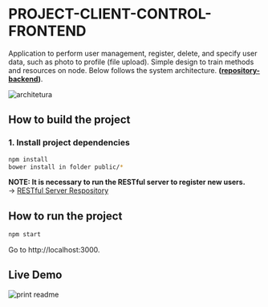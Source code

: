 # PROJECT-CLIENT-CONTROL-FRONTEND

Application to perform user management, register, delete, and specify user data, such as photo to profile (file upload).
Simple design to train methods and resources on node. Below follows the system architecture. **([repository-backend](https://github.com/matheusicaro/prj-client-control-backend))**.


![architetura](https://user-images.githubusercontent.com/29001162/45602267-cbaa6980-b9f1-11e8-964b-e8b2afc0fe48.png)


## How to build the project

### 1. Install project dependencies

```bash
npm install
bower install in folder public/*

```
**NOTE: It is necessary to run the RESTful server to register new users.**  
-> [RESTful Server Respository](https://github.com/matheusicaro/prj-client-control-backend) 


## How to run the project

```bash
npm start
```
Go to http://localhost:3000.

## Live Demo

![print readme](https://user-images.githubusercontent.com/29001162/45602272-e1b82a00-b9f1-11e8-8039-db17ba62f20c.png)
